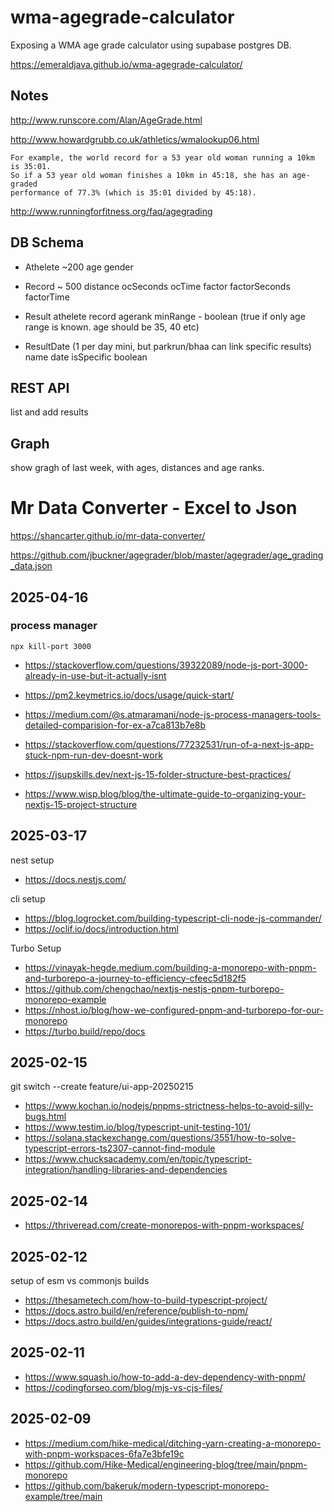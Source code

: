# wma-agegrade-calculator

Exposing a WMA age grade calculator using supabase postgres DB.

https://emeraldjava.github.io/wma-agegrade-calculator/

## Notes

http://www.runscore.com/Alan/AgeGrade.html

http://www.howardgrubb.co.uk/athletics/wmalookup06.html

```
For example, the world record for a 53 year old woman running a 10km is 35:01.
So if a 53 year old woman finishes a 10km in 45:18, she has an age-graded
performance of 77.3% (which is 35:01 divided by 45:18).
```

http://www.runningforfitness.org/faq/agegrading

## DB Schema

- Athelete ~200
age
gender

- Record ~ 500
distance
ocSeconds
ocTime
factor
factorSeconds
factorTime

- Result
athelete
record
agerank
minRange - boolean (true if only age range is known. age should be 35, 40 etc)

- ResultDate (1 per day mini, but parkrun/bhaa can link specific results)
name
date
isSpecific boolean

## REST API
list and add results

## Graph
show gragh of last week, with ages, distances and age ranks.


# Mr Data Converter - Excel to Json

https://shancarter.github.io/mr-data-converter/

https://github.com/jbuckner/agegrader/blob/master/agegrader/age_grading_data.json

## 2025-04-16

### process manager

    npx kill-port 3000

- https://stackoverflow.com/questions/39322089/node-js-port-3000-already-in-use-but-it-actually-isnt
- https://pm2.keymetrics.io/docs/usage/quick-start/
- https://medium.com/@s.atmaramani/node-js-process-managers-tools-detailed-comparision-for-ex-a7ca813b7e8b

- https://stackoverflow.com/questions/77232531/run-of-a-next-js-app-stuck-npm-run-dev-doesnt-work
- https://jsupskills.dev/next-js-15-folder-structure-best-practices/
- https://www.wisp.blog/blog/the-ultimate-guide-to-organizing-your-nextjs-15-project-structure

## 2025-03-17

nest setup

- https://docs.nestjs.com/

cli setup

- https://blog.logrocket.com/building-typescript-cli-node-js-commander/
- https://oclif.io/docs/introduction.html

Turbo Setup

- https://vinayak-hegde.medium.com/building-a-monorepo-with-pnpm-and-turborepo-a-journey-to-efficiency-cfeec5d182f5
- https://github.com/chengchao/nextjs-nestjs-pnpm-turborepo-monorepo-example
- https://nhost.io/blog/how-we-configured-pnpm-and-turborepo-for-our-monorepo
- https://turbo.build/repo/docs


## 2025-02-15

git switch --create feature/ui-app-20250215

- https://www.kochan.io/nodejs/pnpms-strictness-helps-to-avoid-silly-bugs.html
- https://www.testim.io/blog/typescript-unit-testing-101/
- https://solana.stackexchange.com/questions/3551/how-to-solve-typescript-errors-ts2307-cannot-find-module
- https://www.chucksacademy.com/en/topic/typescript-integration/handling-libraries-and-dependencies

## 2025-02-14

- https://thriveread.com/create-monorepos-with-pnpm-workspaces/

## 2025-02-12

setup of esm vs commonjs builds

- https://thesametech.com/how-to-build-typescript-project/
- https://docs.astro.build/en/reference/publish-to-npm/
- https://docs.astro.build/en/guides/integrations-guide/react/

## 2025-02-11

- https://www.squash.io/how-to-add-a-dev-dependency-with-pnpm/
- https://codingforseo.com/blog/mjs-vs-cjs-files/

## 2025-02-09

- https://medium.com/hike-medical/ditching-yarn-creating-a-monorepo-with-pnpm-workspaces-6fa7e3bfe19c
- https://github.com/Hike-Medical/engineering-blog/tree/main/pnpm-monorepo
- https://github.com/bakeruk/modern-typescript-monorepo-example/tree/main